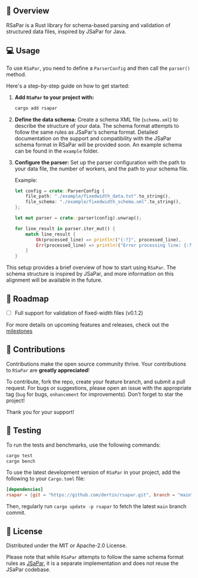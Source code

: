 ## 👋 Overview <a name="overview"></a>

RSaPar is a Rust library for schema-based parsing and validation of structured data files, inspired by JSaPar for Java.

## 💻 Usage <a name="usage"></a>

To use `RSaPar`, you need to define a `ParserConfig` and then call the `parser()` method. 

Here's a step-by-step guide on how to get started:

1. **Add `RSaPar` to your project with:**
    ```bash
    cargo add rsapar
    ```
2. **Define the data schema:** Create a schema XML file (`schema.xml`) to describe the structure of your data. The schema format attempts to follow the same rules as JSaPar's schema format. Detailed documentation on the support and compatibility with the JSaPar schema format in RSaPar will be provided soon. An example schema can be found in the `example` folder.

3. **Configure the parser:** Set up the parser configuration with the path to your data file, the number of workers, and the path to your schema file.

    Example:
    ```rust
    let config = crate::ParserConfig {
        file_path: "./example/fixedwidth_data.txt".to_string(),
        file_schema: "./example/fixedwidth_schema.xml".to_string(),
    };

    let mut parser = crate::parser(config).unwrap();

    for line_result in parser.iter_mut() {
        match line_result {
            Ok(processed_line) => println!("{:?}", processed_line),
            Err(processed_line) => println!("Error processing line: {:?}", processed_line),
        }
    }
    ```

This setup provides a brief overview of how to start using `RSaPar`. The schema structure is inspired by JSaPar, and more information on this alignment will be available in the future.

## 🚀 Roadmap <a name="roadmap"></a>

- [ ] Full support for validation of fixed-width files (v0.1.2)

For more details on upcoming features and releases, check out the [milestones](https://github.com/dertin/rsapar/milestones)


## 💫 Contributions <a name="contributions"></a>

Contributions make the open source community thrive. Your contributions to `RSaPar` are **greatly appreciated**!

To contribute, fork the repo, create your feature branch, and submit a pull request. For bugs or suggestions, please open an issue with the appropriate tag (`bug` for bugs, `enhancement` for improvements). Don’t forget to star the project!

Thank you for your support!

## 🧪 Testing <a name="testing"></a>

To run the tests and benchmarks, use the following commands:

```bash
cargo test
cargo bench
```

To use the latest development version of `RSaPar` in your project, add the following to your `Cargo.toml` file:

```toml
[dependencies]
rsapar = {git = "https://github.com/dertin/rsapar.git", branch = "main"}
```

Then, regularly run `cargo update -p rsapar` to fetch the latest `main` branch commit.

## 🪪 License <a name="license"></a>
Distributed under the MIT or Apache-2.0 License.

Please note that while `RSaPar` attempts to follow the same schema format rules as [JSaPar](https://github.com/org-tigris-jsapar/jsapar), it is a separate implementation and does not reuse the JSaPar codebase.
